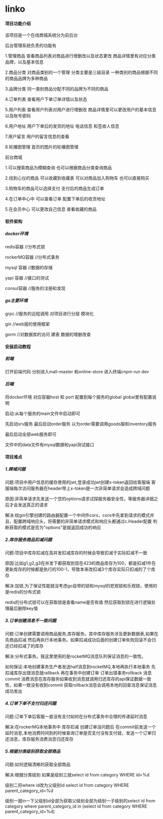# linko

#### 项目功能介绍
该项目是一个在线商城系统分为前后台

后台管理系统负责的功能有

 1.管理商品 查看商品列表对商品进行增删改以及状态更改 商品详情里有对应分类 品牌，以及基本信息

 2.商品分类 对商品类别的一个管理 分类主要是三级目录  一种类别的商品根据不同的商品品牌为多种商品

 3.品牌分类  同一类别商品分配不同的品牌为不同的商品

 4.订单列表 查看用户下单订单详情以及状态

 5.用户列表 查看用户列表对用户进行增删改 商品详情里可以更改用户的基本信息以及账号密码

 6.用户地址 用户下单后的发货的地址 电话信息 和签收人信息

 7.用户留言 用户的留言信息的查看

 8.轮播图管理 首页的图片的轮播图管理

前台商城

 1.可以搜索商品为模糊查询 也可以根据商品分类查询商品

 2.找到心仪的商品 可以收藏到收藏表 可以对商品加入购物车 也可以直接购买  

 3.购物车的商品可以选择支付 支付后的商品生成订单

 4.在订单中心中 可以查看订单 配置下单后的收货地址

 5.在会员中心 可以更改自己信息 查看收藏的商品

#### 软件架构
##### docker环境

  redis容器  //分布式锁

  rockerMQ容器 //分布式事务

  mysql 容器 //数据的存储

  yapi 容器 //接口的测试

consul容器 //服务的注册和发现

##### go主要环境

grpc  //服务的远程调用 对项目进行分层 模块化

gin  //web层的使用框架

gorm //对数据库的访问 建表 数据的增删改查 


#### 安装启动教程

##### 前端

打开前端代码 分别进入mall-master 和online-store 进入终端cnpm run dev

##### 后端

将docker环境 对应容器host 和 port 配置到每个服务的global global里有配置说明 

启动:从每个服务的main文件中启动即可 

先启动srv服务 最后启动order服务 以为order需要调用goods服和inventory服务

最后启动全部web服务即可

文件中的data文件有mysql数据和yapi测试接口 

#### 项目难点

##### 1.跨域问题 

问题:项目中用户信息的缓存使用的jwt,登录成功jwt创建x-token返回给客服端 客服端每次访问服务器在header带上x-token是一次非简单请求会造成跨域问题

原因:非简单请求先发送一个空的options请求试探服务器安全性，等服务器详细之后才会发送真正的请求

解决:给gin引擎创建的路由器配置一个中间件cors，cors中先拿到请求的模式并且，配置跨域响应头，将需要的非简单请求模式和响应头都通过c.Header配置 判断获取的模式是否为"options"是就返回成功的响应

##### 2.库存服务商品扣减问题

问题:项目中库存扣减在高并发扣减库存的时候会导致扣减于实际扣减不一致

原因:比如g1,g2,g3在并发下都获取到现在423的商品库存为100，都是扣减1件在更新库存的时候都是执行的100-1，导致本来改扣减3个库存实际只扣减的了个库存

解决:加锁,为了保证性能就没考虑go自带的锁和mysql的悲观锁和乐观锁，使用的是redis的分布式锁

redis的分布式锁可以在获取锁是查看name是否有值 然后获取到锁在进行逻辑处理最后删除key值

##### 3.订单创建消息不一致问题

问题:订单创建需要调用商品服务,库存服务。其中库存服务涉及更新数据表,如果在先商品扣减 然后再执行本地事务。如果扣减成功后面的创建订单失败回滚不会归还已经扣减了的库存

解决:分布式事务。我这里使用的是rocketMQ消息队列保证消息的一致性。

如何保证:本地创建事务生产者发送half消息到rocketMQ,本地再执行本地事务 先扣减库存出错消息就rallback 再在事务中创建订单 订单出错事务rollback 消息commit  消费消息在库存服务如果收到消息就调用归还库存的api保证数据一致性，如果一致没有收到commit 获取rollback消息会调用本地的回查消息保证消息成功发出

##### 4.订单下单不支付归还问题

问题:订单下单后客服一直没有支付如何在分布式事务中合理的传递延时消息

解决:在rockerMQ本地事务中 库存扣减 创建订单没问题后 在commit前发送一个延时消息,本地消费时间到的时候查询订单是否支付没有支付就，发送一个订单归还消息，库存服务消费消息归还库存

##### 5.根据分类级别获取全部商品

问题:如何逻辑清晰的获取全部商品

解决:根据分类级别 如果是级别三就select id from category WHERE id=%d

级别二将where id改为父级别id select id from category WHERE parent_category_id=%d 

级别一就in一下父级别id全部为获取父级别全部为级别一子级别的select id from category where parent_category_id in (select id from category WHERE parent_category_id=%d)
